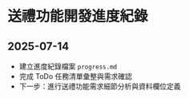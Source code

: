# 送禮功能開發進度紀錄

## 2025-07-14
- 建立進度紀錄檔案 `progress.md`
- 完成 ToDo 任務清單彙整與需求確認
- 下一步：進行送禮功能需求細節分析與資料欄位定義
